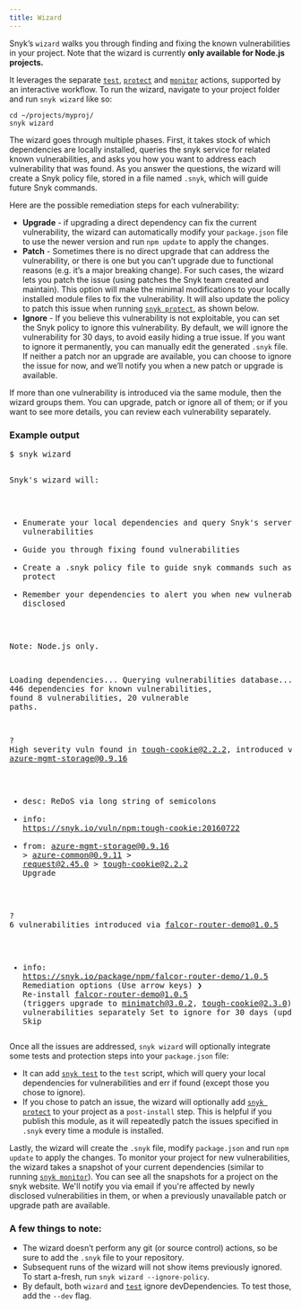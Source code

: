 ```yaml
---
title: Wizard
---
```


<p>Snyk’s <code>wizard</code> walks you through finding and fixing the known vulnerabilities in your project. Note that the wizard is currently <strong>only available for Node.js projects.</strong></p>

<p>It leverages the separate <a href="#test"><code>test</code></a>, <a href="#protect"><code>protect</code></a> and <a href="#monitor"><code>monitor</code></a> actions, supported by an interactive workflow. To run the wizard, navigate to your project folder and run <code>snyk wizard</code> like so:</p>

<div class="highlight"><pre><code class="language-console" data-lang="console"><span class="go">cd ~/projects/myproj/</span>
<span class="go">snyk wizard</span></code></pre></div>

<p>The wizard goes through multiple phases.
First, it takes stock of which dependencies are locally installed, queries the snyk service for related known vulnerabilities, and asks you how you want to address each vulnerability that was found. As you answer the questions, the wizard will create a Snyk policy file, stored in a file named <code>.snyk</code>, which will guide future Snyk commands.</p>

<p>Here are the possible remediation steps for each vulnerability:</p>

<ul>
  <li><strong>Upgrade</strong> - if upgrading a direct dependency can fix the current vulnerability, the wizard can automatically modify your <code>package.json</code> file to use the newer version and run <code>npm update</code> to apply the changes.</li>
  <li><strong>Patch</strong> - Sometimes there is no direct upgrade that can address the vulnerability, or there is one but you can’t upgrade due to functional reasons (e.g. it’s a major breaking change). For such cases, the wizard lets you patch the issue (using patches the Snyk team created and maintain). This option will make the minimal modifications to your locally installed module files to fix the vulnerability. It will also update the policy to patch this issue when running <a href="#protect"><code>snyk protect</code></a>, as shown below.</li>
  <li><strong>Ignore</strong> - If you believe this vulnerability is not exploitable, you can set the Snyk policy to ignore this vulnerability. By default, we will ignore the vulnerability for 30 days, to avoid easily hiding a true issue. If you want to ignore it permanently, you can manually edit the generated <code>.snyk</code> file. If neither a patch nor an upgrade are available, you can choose to ignore the issue for now, and we’ll notify you when a new patch or upgrade is available.</li>
</ul>

<p>If more than one vulnerability is introduced via the same module, then the wizard groups them. You can upgrade, patch or ignore all of them; or if you want to see more details, you can review each vulnerability separately.</p>

<div class="screenshot">
<h3 class="screenshot__label">Example output</h3>
<pre class="code">$ snyk wizard

Snyk's wizard will:

  * Enumerate your local dependencies and query Snyk's servers for vulnerabilities
  * Guide you through fixing found vulnerabilities
  * Create a .snyk policy file to guide snyk commands such as test and protect
  * Remember your dependencies to alert you when new vulnerabilities are disclosed
 
 Note: Node.js only. 

Loading dependencies...
Querying vulnerabilities database...
Tested 446 dependencies for known vulnerabilities, <span class="syn--red syn--bold">found 8 vulnerabilities, 20 vulnerable paths.</span>

<span class="syn--green">?</span> <span class="syn--white syn--bold">High severity vuln found in tough-cookie@2.2.2, introduced via azure-mgmt-storage@0.9.16
- desc: ReDoS via long string of semicolons
- info: <a href="https://snyk.io/vuln/npm:tough-cookie:20160722" title="Vulnerability report.">https://snyk.io/vuln/npm:tough-cookie:20160722</a>
- from: azure-mgmt-storage@0.9.16 > azure-common@0.9.11 > request@2.45.0 > tough-cookie@2.2.2</span> <span class="syn--blue">Upgrade</span>

<span class="syn--green">?</span> <span class="syn--white syn--bold">6 vulnerabilities introduced via falcor-router-demo@1.0.5
  - info: <a href="https://snyk.io/package/npm/falcor-router-demo/1.0.5" title="Package test report.">https://snyk.io/package/npm/falcor-router-demo/1.0.5</a>
  Remediation options (Use arrow keys)</span>
<span class="syn--blue">❯ Re-install falcor-router-demo@1.0.5 (triggers upgrade to minimatch@3.0.2, tough-cookie@2.3.0) </span>
  Review vulnerabilities separately
  Set to ignore for 30 days (updates policy)
  Skip</pre>
</div>

<p>Once all the issues are addressed, <code>snyk wizard</code> will optionally integrate some tests and protection steps into your <code>package.json</code> file:
<ul>
	<li>It can add <a href="#test"><code>snyk test</code></a> to the <code>test</code> script, which will query your local dependencies for vulnerabilities and err if found (except those you chose to ignore).</li>
	<li>If you chose to patch an issue, the wizard will optionally add <a href="#protect"><code>snyk protect</code></a> to your project as a <code>post-install</code> step. This is helpful if you publish this module, as it will repeatedly patch the issues specified in <code>.snyk</code> every time a module is installed.</p></li>
</ul>

<p>Lastly, the wizard will create the <code>.snyk</code> file, modify <code>package.json</code> and run <code>npm update</code> to apply the changes. To monitor your project for new vulnerabilities, the wizard takes a snapshot of your current dependencies (similar to running <a href="#monitor"><code>snyk monitor</code></a>). You can see all the snapshots for a project on the snyk website. We'll notify you via email if you're affected by newly disclosed vulnerabilities in them, or when a previously unavailable patch or upgrade path are available.</p>

<h3 id="a-few-things-to-note">A few things to note:</h3>

<ul>
  <li>The wizard doesn’t perform any git (or source control) actions, so be sure to add the <code>.snyk</code> file to your repository.</li>
  <li>Subsequent runs of the wizard will not show items previously ignored. To start a-fresh, run <code>snyk wizard --ignore-policy</code>.</li>
  <li>By default, both <code>wizard</code> and <a href="#test"><code>test</code></a> ignore devDependencies. To test those, add the <code>--dev</code> flag.</li>
</ul>
